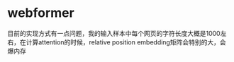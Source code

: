 # webformer
目前的实现方式有一点问题，我的输入样本中每个网页的字符长度大概是1000左右，在计算attention的时候，relative position embedding矩阵会特别的大，会爆内存

